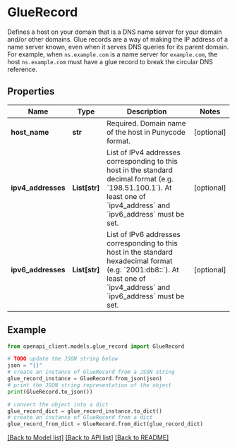# GlueRecord

Defines a host on your domain that is a DNS name server for your domain and/or other domains. Glue records are a way of making the IP address of a name server known, even when it serves DNS queries for its parent domain. For example, when `ns.example.com` is a name server for `example.com`, the host `ns.example.com` must have a glue record to break the circular DNS reference.

## Properties

Name | Type | Description | Notes
------------ | ------------- | ------------- | -------------
**host_name** | **str** | Required. Domain name of the host in Punycode format. | [optional] 
**ipv4_addresses** | **List[str]** | List of IPv4 addresses corresponding to this host in the standard decimal format (e.g. &#x60;198.51.100.1&#x60;). At least one of &#x60;ipv4_address&#x60; and &#x60;ipv6_address&#x60; must be set. | [optional] 
**ipv6_addresses** | **List[str]** | List of IPv6 addresses corresponding to this host in the standard hexadecimal format (e.g. &#x60;2001:db8::&#x60;). At least one of &#x60;ipv4_address&#x60; and &#x60;ipv6_address&#x60; must be set. | [optional] 

## Example

```python
from openapi_client.models.glue_record import GlueRecord

# TODO update the JSON string below
json = "{}"
# create an instance of GlueRecord from a JSON string
glue_record_instance = GlueRecord.from_json(json)
# print the JSON string representation of the object
print(GlueRecord.to_json())

# convert the object into a dict
glue_record_dict = glue_record_instance.to_dict()
# create an instance of GlueRecord from a dict
glue_record_from_dict = GlueRecord.from_dict(glue_record_dict)
```
[[Back to Model list]](../README.md#documentation-for-models) [[Back to API list]](../README.md#documentation-for-api-endpoints) [[Back to README]](../README.md)



